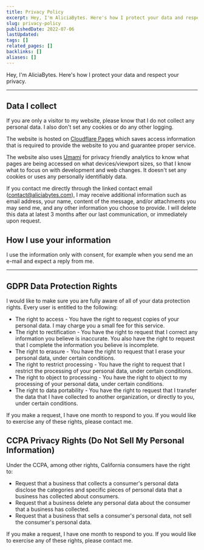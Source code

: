 ```yaml
---
title: Privacy Policy
excerpt: Hey, I'm AliciaBytes. Here's how I protect your data and respect your privacy.
slug: privacy-policy
publishedDate: 2022-07-06
lastUpdated:
tags: []
related_pages: []
backlinks: []
aliases: []
---
```


Hey, I'm AliciaBytes. Here's how I protect your data and respect your privacy.

---

## Data I collect

If you are only a visitor to my website, please know that I do not collect any personal data. I also don't set any cookies or do any other logging.

The website is hosted on [Cloudflare Pages](https://pages.cloudflare.com/) which saves access information that is required to provide the website to you and guarantee proper service.

The website also uses [Umami](https://umami.is/) for privacy friendly analytics to know what pages are being accessed on what devices/viewport sizes, so that I know what to focus on with development and web changes. It doesn't set any cookies or uses any personally identifiably data.

If you contact me directly through the linked contact email ([contact@aliciabytes.com](mailto:contact@aliciabytes.com)), I may receive additional information such as email address, your name, content of the message, and/or attachments you may send me, and any other information you choose to provide. I will delete this data at latest 3 months after our last communication, or immediately upon request.

## How I use your information

I use the information only with consent, for example when you send me an e-mail and expect a reply from me.

---

## GDPR Data Protection Rights

I would like to make sure you are fully aware of all of your data protection rights. Every user is entitled to the following:

- The right to access - You have the right to request copies of your personal data. I may charge you a small fee for this service.
- The right to rectification - You have the right to request that I correct any information you believe is inaccurate. You also have the right to request that I complete the information you believe is incomplete.
- The right to erasure - You have the right to request that I erase your personal data, under certain conditions.
- The right to restrict processing - You have the right to request that I restrict the processing of your personal data, under certain conditions.
- The right to object to processing - You have the right to object to my processing of your personal data, under certain conditions.
- The right to data portability - You have the right to request that I transfer the data that I have collected to another organization, or directly to you, under certain conditions.

If you make a request, I have one month to respond to you. If you would like to exercise any of these rights, please contact me.

## CCPA Privacy Rights (Do Not Sell My Personal Information)

Under the CCPA, among other rights, California consumers have the right to:

- Request that a business that collects a consumer's personal data disclose the categories and specific pieces of personal data that a business has collected about consumers.
- Request that a business delete any personal data about the consumer that a business has collected.
- Request that a business that sells a consumer's personal data, not sell the consumer's personal data.

If you make a request, I have one month to respond to you. If you would like to exercise any of these rights, please contact me.

